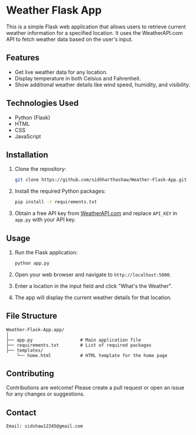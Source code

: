 # Weather Flask App

This is a simple Flask web application that allows users to retrieve current weather information for a specified location. It uses the WeatherAPI.com API to fetch weather data based on the user's input.

## Features
- Get live weather data for any location.
- Display temperature in both Celsius and Fahrenheit.
- Show additional weather details like wind speed, humidity, and visibility.

## Technologies Used
- Python (Flask)
- HTML
- CSS
- JavaScript



## Installation

1. Clone the repository:
   ```bash
   git clone https://github.com/sidhharthashaw/Weather-Flask-App.git
   ```

2. Install the required Python packages:
   ```bash
   pip install -r requirements.txt
   ```

3. Obtain a free API key from [WeatherAPI.com](https://www.weatherapi.com/) and replace `API_KEY` in `app.py` with your API key.

## Usage

1. Run the Flask application:
   ```bash
   python app.py
   ```
   
2. Open your web browser and navigate to `http://localhost:5000`.
   
4. Enter a location in the input field and click "What's the Weather".
  
6. The app will display the current weather details for that location.

## File Structure

```
Weather-Flask-App.app/
│
├── app.py                  # Main application file
├── requirements.txt        # List of required packages
├── templates/
    └── home.html           # HTML template for the home page

```

## Contributing

Contributions are welcome! Please create a pull request or open an issue for any changes or suggestions.

## Contact
   ```
   Email: sidshaw12345@gmail.com
   ```
